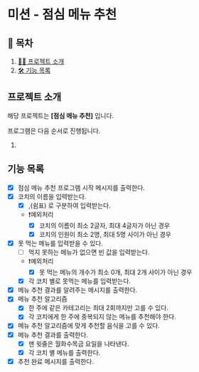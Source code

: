 # 미션 - 점심 메뉴 추천

## 📝 목차

1. [💁‍♂️ 프로젝트 소개](#프로젝트-소개)
2. [🛠 기능 목록](#기능-목록)

## 프로젝트 소개

해당 프로젝트는 **[점심 메뉴 추천]** 입니다.

프로그램은 다음 순서로 진행됩니다.

1.

## 기능 목록

- [x] 점심 메뉴 추천 프로그램 시작 메시지를 출력한다.
- [x] 코치의 이름을 입력받는다.
  - [x] ,(쉼표) 로 구분하여 입력받는다.
  - ❗️예외처리
    - [x] 코치의 이름이 최소 2글자, 최대 4글자가 아닌 경우
    - [x] 코치의 인원이 최소 2명, 최대 5명 사이가 아닌 경우
- [x] 못 먹는 메뉴를 입력받을 수 있다.
  - [ ] 먹지 못하는 메뉴가 없으면 빈 값을 입력받는다.
  - ❗️예외처리
    - [x] 못 먹는 메뉴의 개수가 최소 0개, 최대 2개 사이가 아닌 경우
  - [x] 각 코치 별로 못먹는 메뉴를 입력받는다.
- [x] 메뉴 추천 결과를 알려주는 메시지를 출력한다.
- [x] 메뉴 추천 알고리즘
  - [x] 한 주에 같은 카테고리는 최대 2회까지만 고를 수 있다.
  - [x] 각 코치에게 한 주에 중복되지 않는 메뉴를 추천해야 한다.
- [x] 메뉴 추천 알고리즘에 맞게 추천할 음식을 고를 수 있다.
- [x] 메뉴 추천 결과를 출력한다.
  - [x] 맨 윗줄은 월화수목금 요일을 나타낸다.
  - [x] 각 코치 별 메뉴를 출력한다.
- [x] 추천 완료 메시지를 출력한다.
